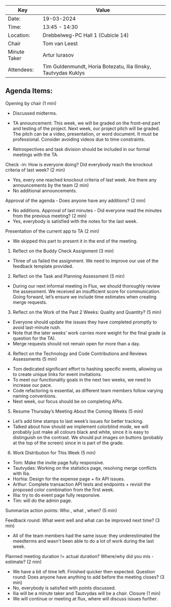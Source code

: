 | Key | Value                                                        |
| --- |--------------------------------------------------------------|
| Date: | 19-03-2024                                                   |
| Time: | 13:45 - 14:30                                                |
| Location: | Drebbelweg-PC Hall 1 (Cubicle 14)                            |
| Chair | Tom van Leest                                             |
| Minute Taker | Artur Iurasov                                              |
| Attendees: | Tim Guldenmundt, Horia Botezatu, Ilia Ilinsky, Tautvydas Kuklys |

## Agenda Items:
Opening by chair (1 min)
- Discussed midterms. 
- TA announcement: This week, we will be graded on the front-end part and testing of the project. Next week, our project pitch will be graded. The pitch can be a video, presentation, or word document. It must be professional. Consider avoiding videos due to time constraints.

- Retrospectives and task division should be included in our formal meetings with the TA.

Check -in: How is everyone doing? Did everybody reach the knockout criteria of last week? (2 min)
- Yes, every one reached knockout criteria of last week.
Are there any announcements by the team (2 min)
- No additional announcements.

Approval of the agenda - Does anyone have any additions? (2 min)
- No additions.
Approval of last minutes - Did everyone read the minutes from the previous meeting? (2 min)
- Yes, everybody is satisfied with the notes for the last week.

Presentation of the current app to TA (2 min)

- We skipped this part to present it in the end of the meeting.

1. Reflect on the Buddy Check Assignment (3 min)
- Three of us failed the assignment. We need to improve our use of the feedback template provided.
2. Reflect on the Task and Planning Assessment (5 min)
- During our next informal meeting in Flux, we should thoroughly review the assessment.
We received an insufficient score for communication. Going forward, let’s ensure we include time estimates when creating merge requests.
3. Reflect on the Work of the Past 2 Weeks: Quality and Quantity? (5 min)
- Everyone should update the issues they have completed promptly to avoid last-minute rush.
- Note that the later weeks’ work carries more weight for the final grade (a question for the TA).
- Merge requests should not remain open for more than a day.
4. Reflect on the Technology and Code Contributions and Reviews Assessments (5 min)
- Tom dedicated significant effort to hashing specific events, allowing us to create unique links for event invitations.
- To meet our functionality goals in the next two weeks, we need to increase our pace.
- Code refactoring is essential, as different team members follow varying naming conventions.
- Next week, our focus should be on completing APIs.
5. Resume Thursday’s Meeting About the Coming Weeks (5 min)
- Let’s add time stamps to last week’s issues for better tracking.
- Talked about how should we implement colorblind mode, we will probably just make all colours black and white, since it is easy to distinguish on the contrast. We should put images on buttons (probably at the top of the screen) since in is part of the grade.

6. Work Distribution for This Week (5 min)
- Tom: Make the invite page fully responsive.
- Tautvydas: Working on the statistics page, resolving merge conflicts with Ilia.
- Horhia: Design for the expense page + fix API issues.
- Arthur: Complete transaction API tests and endpoints + revisit the proposed color combination from the first week.
- Illia: try to do event page fully responsive.
- Tim: will do the admin page.

Summarize action points: Who , what , when? (5 min)


Feedback round: What went well and what can be improved next time? (3 min)
- All of the team members had the same issue: they underestimated the meedterms and wasn't been able to do a lot of work during the last week. 


Planned meeting duration != actual duration? Where/why did you mis -estimate? (2 min)
- We have a bit of time left. Finished quicker then expected. 
Question round: Does anyone have anything to add before the meeting closes? (3 min)
- No, everybody is satisfied with points discussed.
- Ilia will be a minute taker and Tautvydas will be a chair.
Closure (1 min)
- We will continue or meeting at flux, where will discuss issues further. 